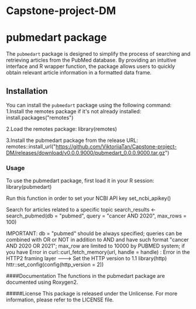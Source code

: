 # Capstone-project-DM

# pubmedart package

The `pubmedart` package is designed to simplify the process of searching and retrieving articles from the PubMed database. By providing an intuitive interface and R wrapper function, the package allows users to quickly obtain relevant article information in a formatted data frame.

## Installation

You can install the `pubmedart` package using the following command:
1.Install the remotes package if it's not already installed:
install.packages("remotes")

2.Load the remotes package:
library(remotes)

3.Install the pubmedart package from the release URL:
remotes::install_url("https://github.com/ViktoriiaTan/Capstone-project-DM/releases/download/v0.0.0.9000/pubmedart_0.0.0.9000.tar.gz")

### Usage
 To use the pubmedart package, first load it in your R session:
 library(pubmedart)

 Run this function in order to set your NCBI API key
 set_ncbi_apikey()

 Search for articles related to a specific topic
 search_results <- search_pubmed(db = "pubmed", query = "cancer AND 2020", max_rows = 100)
 
 IMPORTANT:
 db = "pubmed" should be always specified;
 queries can be combined with OR or NOT in addition to AND
 and have such format "cancer AND 2020 OR 2021";
 max_row are limited to 10000 by PUBMED system;
 if you have 
 Error in curl::curl_fetch_memory(url, handle = handle) : 
  Error in the HTTP2 framing layer
  ---> Set the HTTP version to 1.1
  library(http)
  httr::set_config(config(http_version = 2)) 
 
####Documentation
The functions in the pubmedart package are documented using Roxygen2.

#####License
This package is released under the Unlicense. For more information, please refer to the LICENSE file.
 
 